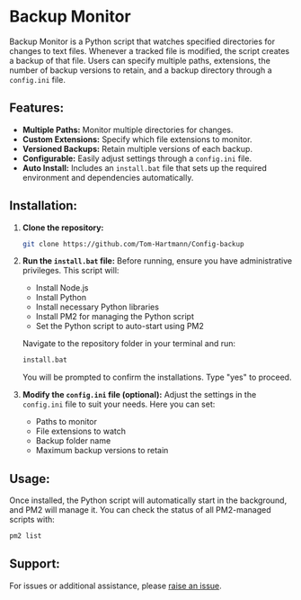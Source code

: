 # Backup Monitor

Backup Monitor is a Python script that watches specified directories for changes to text files. Whenever a tracked file is modified, the script creates a backup of that file. Users can specify multiple paths, extensions, the number of backup versions to retain, and a backup directory through a `config.ini` file.

## Features:

- **Multiple Paths:** Monitor multiple directories for changes.
- **Custom Extensions:** Specify which file extensions to monitor.
- **Versioned Backups:** Retain multiple versions of each backup.
- **Configurable:** Easily adjust settings through a `config.ini` file.
- **Auto Install:** Includes an `install.bat` file that sets up the required environment and dependencies automatically.

## Installation:

1. **Clone the repository:**

   ```bash
   git clone https://github.com/Tom-Hartmann/Config-backup
   ```

2. **Run the `install.bat` file:**
   Before running, ensure you have administrative privileges. This script will:

   - Install Node.js
   - Install Python
   - Install necessary Python libraries
   - Install PM2 for managing the Python script
   - Set the Python script to auto-start using PM2

   Navigate to the repository folder in your terminal and run:

   ```bash
   install.bat
   ```

   You will be prompted to confirm the installations. Type "yes" to proceed.

3. **Modify the `config.ini` file (optional):**
   Adjust the settings in the `config.ini` file to suit your needs. Here you can set:
   - Paths to monitor
   - File extensions to watch
   - Backup folder name
   - Maximum backup versions to retain

## Usage:

Once installed, the Python script will automatically start in the background, and PM2 will manage it. You can check the status of all PM2-managed scripts with:

```bash
pm2 list
```

## Support:

For issues or additional assistance, please [raise an issue](https://github.com/Tom-Hartmann/Config-backup/issues).
